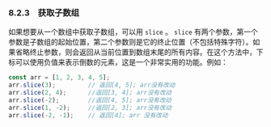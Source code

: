 ### 8.2.3　获取子数组

如果想要从一个数组中获取子数组，可以用 `slice` 。 `slice` 有两个参数，第一个参数是子数组的起始位置，第二个参数则是它的终止位置（不包括特殊字符）。如果省略终止参数，则会返回从当前位置到数组末尾的所有内容。在这个方法中，下标可以使用负值来表示倒数的元素，这是一个非常实用的功能。例如：

```javascript
const arr = [1, 2, 3, 4, 5];
arr.slice(3);         // 返回[4, 5]; arr没有改动
arr.slice(2, 4);      //返回[3, 4]; arr没有改动
arr.slice(-2);        //返回[4, 5]; arr没有改动
arr.slice(1, -2);     //返回[2, 3]; arr没有改动
arr.slice(-2, -1);    // 返回[4]; arr 没有改动
```

